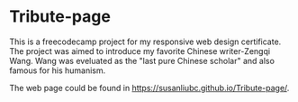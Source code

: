 # Tribute-page

This is a freecodecamp project for my responsive web design certificate. The project was aimed to introduce my favorite Chinese writer-Zengqi Wang. Wang was eveluated as the "last pure Chinese scholar" and also famous for his humanism. 

The web page could be found in https://susanliubc.github.io/Tribute-page/.
